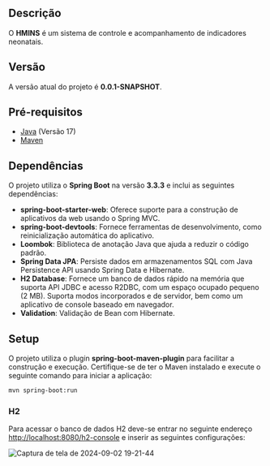 ## Descrição
O **HMINS** é um sistema de controle e acompanhamento de indicadores neonatais.

## Versão
A versão atual do projeto é **0.0.1-SNAPSHOT**.

## Pré-requisitos
- [Java](https://www.oracle.com/java/technologies/javase-downloads.html) (Versão 17)
- [Maven](https://maven.apache.org/download.cgi)

## Dependências
O projeto utiliza o **Spring Boot** na versão **3.3.3** e inclui as seguintes dependências:

- **spring-boot-starter-web**: Oferece suporte para a construção de aplicativos da web usando o Spring MVC.
- **spring-boot-devtools**: Fornece ferramentas de desenvolvimento, como reinicialização automática do aplicativo.
- **Loombok**: Biblioteca de anotação Java que ajuda a reduzir o código padrão.
- **Spring Data JPA**: Persiste dados em armazenamentos SQL com Java Persistence API usando Spring Data e Hibernate.
- **H2 Database**: Fornece um banco de dados rápido na memória que suporta API JDBC e acesso R2DBC, com um espaço ocupado pequeno (2 MB). Suporta modos incorporados e de servidor, bem como um aplicativo de console baseado em navegador.
- **Validation**: Validação de Bean com Hibernate.




## Setup
O projeto utiliza o plugin **spring-boot-maven-plugin** para facilitar a construção e execução. Certifique-se de ter o Maven instalado e execute o seguinte comando para iniciar a aplicação:

```bash
mvn spring-boot:run
```

### H2
Para acessar o banco de dados H2 deve-se entrar no seguinte endereço [http://localhost:8080/h2-console](http://localhost:8080/h2-console) e inserir as seguintes configurações:

![Captura de tela de 2024-09-02 19-21-44](https://github.com/user-attachments/assets/cb167702-9353-42e4-956f-6edeb0243d24)

